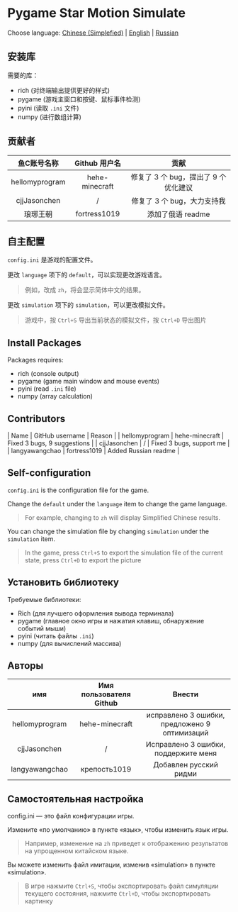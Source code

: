 # Pygame Star Motion Simulate

Choose language: [Chinese (Simplefied)](#zh) | [English](#en) | [Russian](#ru)

<a name="zh"></a>

## 安装库

需要的库：

- rich (对终端输出提供更好的样式)
- pygame (游戏主窗口和按键、鼠标事件检测)
- pyini (读取 `.ini` 文件)
- numpy (进行数组计算)

## 贡献者

|     鱼C账号名称     |       Github 用户名        |                贡献                 |
|:------------------:|:-------------------------:|:-----------------------------------:|
|   hellomyprogram   |      hehe-minecraft       |  修复了 3 个 bug，提出了 9 个优化建议  |
|    cjjJasonchen    |             /             |      修复了 3 个 bug，大力支持我      |
|      琅琊王朝       |       fortress1019        |          添加了俄语 readme           |

## 自主配置

`config.ini` 是游戏的配置文件。

更改 `language` 项下的 `default`，可以实现更改游戏语言。

> 例如，改成 `zh`，将会显示简体中文的结果。

更改 `simulation` 项下的 `simulation`，可以更改模拟文件。

> 游戏中，按 `Ctrl+S` 导出当前状态的模拟文件，按 `Ctrl+D` 导出图片

<a name="en"></a>

## Install Packages

Packages requires:

- rich (console output)
- pygame (game main window and mouse events)
- pyini (read `.ini` file)
- numpy (array calculation)

## Contributors

|      Name      | GitHub username |            Reason           |
| hellomyprogram | hehe-minecraft  | Fixed 3 bugs, 9 suggestions |
|  cjjJasonchen  |        /        |  Fixed 3 bugs, support me   |
| langyawangchao |   fortress1019  |    Added Russian readme     |

## Self-configuration

`config.ini` is the configuration file for the game.

Change the `default` under the `language` item to change the game language.

> For example, changing to `zh` will display Simplified Chinese results.

You can change the simulation file by changing `simulation` under the `simulation` item.

> In the game, press `Ctrl+S` to export the simulation file of the current state, press `Ctrl+D` to export the picture

<a name="ru"></a>

## Установить библиотеку

Требуемые библиотеки:

- Rich (для лучшего оформления вывода терминала)
- pygame (главное окно игры и нажатия клавиш, обнаружение событий мыши)
- pyini (читать файлы `.ini`)
- numpy (для вычислений массива)

## Авторы

|        имя     | Имя пользователя Github |                    Внести                  |
|:--------------:|:---------------------:|:-----------------------------------------:|
| hellomyprogram |    hehe-minecraft     | исправлено 3 ошибки, предложено 9 оптимизаций |
|  cjjJasonchen  |           /           |     Исправлено 3 ошибки, поддержите меня     |
| langyawangchao |     крепость1019       |           Добавлен русский ридми            |

## Самостоятельная настройка

config.ini — это файл конфигурации игры.

Измените «по умолчанию» в пункте «язык», чтобы изменить язык игры.

> Например, изменение на `zh` приведет к отображению результатов на упрощенном китайском языке.

Вы можете изменить файл имитации, изменив «simulation» в пункте «simulation».

> В игре нажмите `Ctrl+S`, чтобы экспортировать файл симуляции текущего состояния, нажмите `Ctrl+D`, чтобы экспортировать картинку

<!-- > ⚠ This project cannot run on Python 3.7 or earlier. You need Python 3.8 or later to run this project. (It used `math.dist()` function.) -->

<!-- ## View documents of this project -->

<!-- - **LICENSE**: MIT license -->
<!-- - **AUTHOR**: dddddgz -->

<!-- Choose your language: [Chinese Simplified](README-zh.md) | [English](README-en.md) | [Russian](README-ru.md) -->

<!-- **Didn't see your language?** -->
<!-- > Sorry, I don't have enough language foundation, and I don't know enough about language differences. -->
<!-- > If you want to contribute the language that you know, please Fork this project, then [submit a Pull Request](https://github.com/dddddgz/star-motion-simulate/pulls), like this: [Pull Request #2](https://github.com/dddddgz/star-motion-simulate/pull/2) -->
